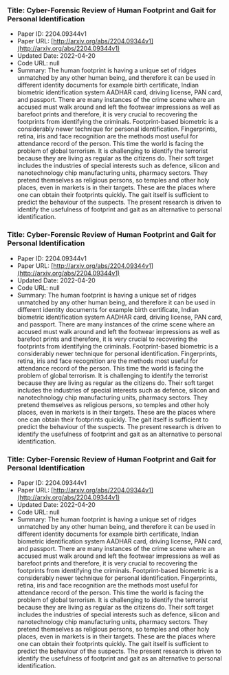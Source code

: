 ### Title: Cyber-Forensic Review of Human Footprint and Gait for Personal Identification
* Paper ID: 2204.09344v1
* Paper URL: [http://arxiv.org/abs/2204.09344v1](http://arxiv.org/abs/2204.09344v1)
* Updated Date: 2022-04-20
* Code URL: null
* Summary: The human footprint is having a unique set of ridges unmatched by any other
human being, and therefore it can be used in different identity documents for
example birth certificate, Indian biometric identification system AADHAR card,
driving license, PAN card, and passport. There are many instances of the crime
scene where an accused must walk around and left the footwear impressions as
well as barefoot prints and therefore, it is very crucial to recovering the
footprints from identifying the criminals. Footprint-based biometric is a
considerably newer technique for personal identification. Fingerprints, retina,
iris and face recognition are the methods most useful for attendance record of
the person. This time the world is facing the problem of global terrorism. It
is challenging to identify the terrorist because they are living as regular as
the citizens do. Their soft target includes the industries of special interests
such as defence, silicon and nanotechnology chip manufacturing units, pharmacy
sectors. They pretend themselves as religious persons, so temples and other
holy places, even in markets is in their targets. These are the places where
one can obtain their footprints quickly. The gait itself is sufficient to
predict the behaviour of the suspects. The present research is driven to
identify the usefulness of footprint and gait as an alternative to personal
identification.

### Title: Cyber-Forensic Review of Human Footprint and Gait for Personal Identification
* Paper ID: 2204.09344v1
* Paper URL: [http://arxiv.org/abs/2204.09344v1](http://arxiv.org/abs/2204.09344v1)
* Updated Date: 2022-04-20
* Code URL: null
* Summary: The human footprint is having a unique set of ridges unmatched by any other
human being, and therefore it can be used in different identity documents for
example birth certificate, Indian biometric identification system AADHAR card,
driving license, PAN card, and passport. There are many instances of the crime
scene where an accused must walk around and left the footwear impressions as
well as barefoot prints and therefore, it is very crucial to recovering the
footprints from identifying the criminals. Footprint-based biometric is a
considerably newer technique for personal identification. Fingerprints, retina,
iris and face recognition are the methods most useful for attendance record of
the person. This time the world is facing the problem of global terrorism. It
is challenging to identify the terrorist because they are living as regular as
the citizens do. Their soft target includes the industries of special interests
such as defence, silicon and nanotechnology chip manufacturing units, pharmacy
sectors. They pretend themselves as religious persons, so temples and other
holy places, even in markets is in their targets. These are the places where
one can obtain their footprints quickly. The gait itself is sufficient to
predict the behaviour of the suspects. The present research is driven to
identify the usefulness of footprint and gait as an alternative to personal
identification.

### Title: Cyber-Forensic Review of Human Footprint and Gait for Personal Identification
* Paper ID: 2204.09344v1
* Paper URL: [http://arxiv.org/abs/2204.09344v1](http://arxiv.org/abs/2204.09344v1)
* Updated Date: 2022-04-20
* Code URL: null
* Summary: The human footprint is having a unique set of ridges unmatched by any other
human being, and therefore it can be used in different identity documents for
example birth certificate, Indian biometric identification system AADHAR card,
driving license, PAN card, and passport. There are many instances of the crime
scene where an accused must walk around and left the footwear impressions as
well as barefoot prints and therefore, it is very crucial to recovering the
footprints from identifying the criminals. Footprint-based biometric is a
considerably newer technique for personal identification. Fingerprints, retina,
iris and face recognition are the methods most useful for attendance record of
the person. This time the world is facing the problem of global terrorism. It
is challenging to identify the terrorist because they are living as regular as
the citizens do. Their soft target includes the industries of special interests
such as defence, silicon and nanotechnology chip manufacturing units, pharmacy
sectors. They pretend themselves as religious persons, so temples and other
holy places, even in markets is in their targets. These are the places where
one can obtain their footprints quickly. The gait itself is sufficient to
predict the behaviour of the suspects. The present research is driven to
identify the usefulness of footprint and gait as an alternative to personal
identification.

